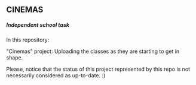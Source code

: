 ## CINEMAS
##### Independent school task
In this repository: 

"Cinemas" project: Uploading the classes as they are starting to get in shape.

Please, notice that the status of this project represented by this repo is not necessarily considered as up-to-date. :)

